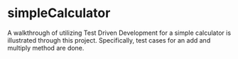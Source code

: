 # simpleCalculator
A walkthrough of utilizing Test Driven Development for a simple calculator is illustrated through this project. Specifically, test cases for an add and multiply method are done. 
